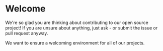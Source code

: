 # Welcome

We're so glad you are thinking about contributing to our open source project!
If you are unsure about anything, just ask - or submit the issue or pull request anyway.

We want to ensure a welcoming environment for all of our projects.
